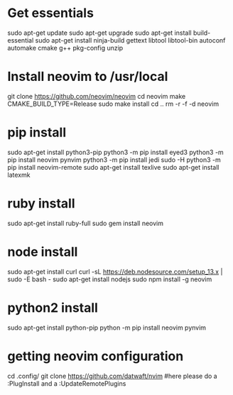 # Get essentials
sudo apt-get update
sudo apt-get upgrade
sudo apt-get install build-essential
sudo apt-get install ninja-build gettext libtool libtool-bin autoconf automake cmake g++ pkg-config unzip

# Install neovim to /usr/local
git clone https://github.com/neovim/neovim
cd neovim
make CMAKE_BUILD_TYPE=Release
sudo make install
cd ..
rm -r -f -d neovim

# pip install
sudo apt-get install python3-pip
python3 -m pip install eyed3
python3 -m pip install neovim pynvim
python3 -m pip install jedi
sudo -H python3 -m pip install neovim-remote
sudo apt-get install texlive
sudo apt-get install latexmk

# ruby install
sudo apt-get install ruby-full
sudo gem install neovim

# node install
sudo apt-get install curl
curl -sL https://deb.nodesource.com/setup_13.x | sudo -E bash -
sudo apt-get install nodejs
sudo npm install -g neovim

# python2 install
sudo apt-get install python-pip
python -m pip install neovim pynvim

# getting neovim configuration
cd .config/
git clone https://github.com/datwaft/nvim
 #here please do a :PlugInstall and a :UpdateRemotePlugins
